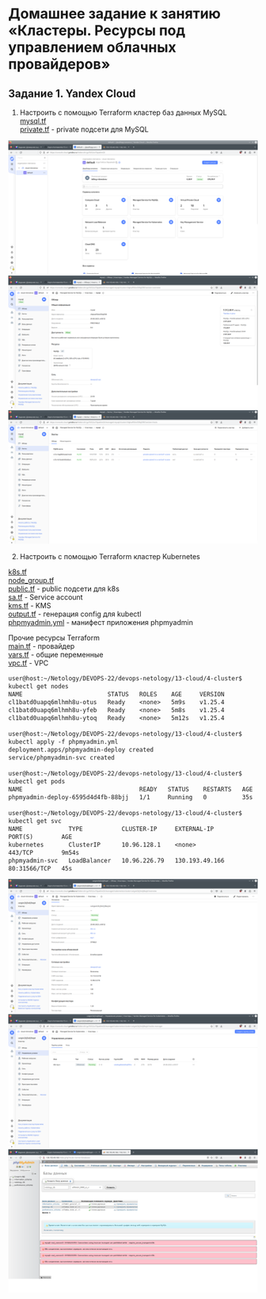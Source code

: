 # Домашнее задание к занятию «Кластеры. Ресурсы под управлением облачных провайдеров»

## Задание 1. Yandex Cloud

1. Настроить с помощью Terraform кластер баз данных MySQL</br>
[mysql.tf](./13-cloud/4-cluster/mysql.tf)</br>
[private.tf](./13-cloud/4-cluster/private.tf) - private подсети для MySQL</br>

![Pic. 1](./13-cloud/4-cluster/pics/yc.png "Pic. 1")
![Pic. 2](./13-cloud/4-cluster/pics/mysql1.png "Pic. 2")
![Pic. 3](./13-cloud/4-cluster/pics/mysql2.png "Pic. 3")

2.  Настроить с помощью Terraform кластер Kubernetes</br>

[k8s.tf](./13-cloud/4-cluster/k8s.tf)</br>
[node_group.tf](./13-cloud/4-cluster/node_group.tf)</br>
[public.tf](./13-cloud/4-cluster/public.tf) - public подсети для k8s</br>
[sa.tf](./13-cloud/4-cluster/sa.tf) - Service account</br>
[kms.tf](./13-cloud/4-cluster/kms.tf) - KMS</br>
[output.tf](./13-cloud/4-cluster/output.tf) - генерация config для kubectl</br>
[phpmyadmin.yml](./13-cloud/4-cluster/phpmyadmin.yml) - манифест приложения phpmyadmin</br>

Прочие ресурсы Terraform</br>
[main.tf](./13-cloud/4-cluster/main.tf) - провайдер</br>
[vars.tf](./13-cloud/4-cluster/vars.tf) - общие переменные</br>
[vpc.tf](./13-cloud/4-cluster/vpc.tf) - VPC</br>

```console
user@host:~/Netology/DEVOPS-22/devops-netology/13-cloud/4-cluster$ kubectl get nodes
NAME                        STATUS   ROLES    AGE     VERSION
cl1batd0uapq6mlhmh8u-otus   Ready    <none>   5m9s    v1.25.4
cl1batd0uapq6mlhmh8u-yfeb   Ready    <none>   5m8s    v1.25.4
cl1batd0uapq6mlhmh8u-ytoq   Ready    <none>   5m12s   v1.25.4

user@host:~/Netology/DEVOPS-22/devops-netology/13-cloud/4-cluster$ kubectl apply -f phpmyadmin.yml 
deployment.apps/phpmyadmin-deploy created
service/phpmyadmin-svc created

user@host:~/Netology/DEVOPS-22/devops-netology/13-cloud/4-cluster$ kubectl get pods
NAME                                 READY   STATUS    RESTARTS   AGE
phpmyadmin-deploy-6595d4d4fb-88bjj   1/1     Running   0          35s

user@host:~/Netology/DEVOPS-22/devops-netology/13-cloud/4-cluster$ kubectl get svc
NAME             TYPE           CLUSTER-IP     EXTERNAL-IP      PORT(S)        AGE
kubernetes       ClusterIP      10.96.128.1    <none>           443/TCP        9m54s
phpmyadmin-svc   LoadBalancer   10.96.226.79   130.193.49.166   80:31566/TCP   45s

```

![Pic. 4](./13-cloud/4-cluster/pics/k8s1.png "Pic. 4")
![Pic. 5](./13-cloud/4-cluster/pics/k8s2.png "Pic. 5")
![Pic. 6](./13-cloud/4-cluster/pics/phpmyadmin.png "Pic. 6")
